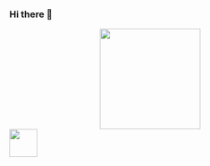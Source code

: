 ### Hi there 👋

<div align="center">
  <a href="https://github.com/FeGarFro">
  <img height="180em" src="https://github-readme-stats.vercel.app/api?username=FeGarFro&show_icons=true&theme=dracula&include_all_commits=true&count_private=true"/>
</div>

<div>
    <img width="50px" src="https://cdn.jsdelivr.net/gh/devicons/devicon/icons/javascript/javascript-original.svg" />
</div>